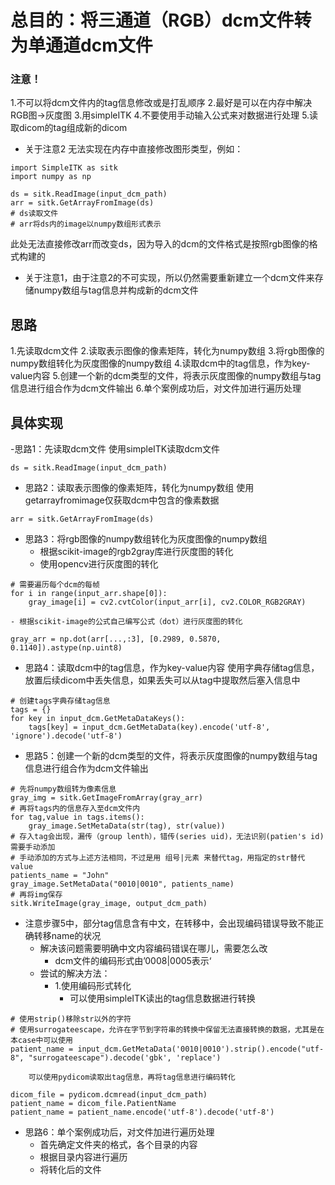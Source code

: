 
# 总目的：将三通道（RGB）dcm文件转为单通道dcm文件
### 注意！
1.不可以将dcm文件内的tag信息修改或是打乱顺序
2.最好是可以在内存中解决RGB图->灰度图
3.用simpleITK
4.不要使用手动输入公式来对数据进行处理
5.读取dicom的tag组成新的dicom

 - 关于注意2
无法实现在内存中直接修改图形类型，例如：
```
import SimpleITK as sitk
import numpy as np

ds = sitk.ReadImage(input_dcm_path)
arr = sitk.GetArrayFromImage(ds)
# ds读取文件
# arr将ds内的image以numpy数组形式表示
```
此处无法直接修改arr而改变ds，因为导入的dcm的文件格式是按照rgb图像的格式构建的
- 关于注意1，由于注意2的不可实现，所以仍然需要重新建立一个dcm文件来存储numpy数组与tag信息并构成新的dcm文件

## 思路
1.先读取dcm文件
2.读取表示图像的像素矩阵，转化为numpy数组
3.将rgb图像的numpy数组转化为灰度图像的numpy数组
4.读取dcm中的tag信息，作为key-value内容
5.创建一个新的dcm类型的文件，将表示灰度图像的numpy数组与tag信息进行组合作为dcm文件输出
6.单个案例成功后，对文件加进行遍历处理


## 具体实现
-思路1：先读取dcm文件
使用simpleITK读取dcm文件
```
ds = sitk.ReadImage(input_dcm_path)
```
- 思路2：读取表示图像的像素矩阵，转化为numpy数组
使用getarrayfromimage仅获取dcm中包含的像素数据
```
arr = sitk.GetArrayFromImage(ds)
```
- 思路3：将rgb图像的numpy数组转化为灰度图像的numpy数组
	- 根据scikit-image的rgb2gray库进行灰度图的转化
	- 使用opencv进行灰度图的转化
```
# 需要遍历每个dcm的每帧
for i in range(input_arr.shape[0]):
	gray_image[i] = cv2.cvtColor(input_arr[i], cv2.COLOR_RGB2GRAY)
```
	- 根据scikit-image的公式自己编写公式（dot）进行灰度图的转化
```
gray_arr = np.dot(arr[...,:3], [0.2989, 0.5870, 0.1140]).astype(np.uint8)
```
- 思路4：读取dcm中的tag信息，作为key-value内容
使用字典存储tag信息，放置后续dicom中丢失信息，如果丢失可以从tag中提取然后塞入信息中
```
# 创建tags字典存储tag信息
tags = {}
for key in input_dcm.GetMetaDataKeys():
	tags[key] = input_dcm.GetMetaData(key).encode('utf-8', 'ignore').decode('utf-8')
```
- 思路5：创建一个新的dcm类型的文件，将表示灰度图像的numpy数组与tag信息进行组合作为dcm文件输出
```
# 先将numpy数组转为像素信息
gray_img = sitk.GetImageFromArray(gray_arr)
# 再将tags内的信息存入至dcm文件内
for tag,value in tags.items():
	gray_image.SetMetaData(str(tag), str(value))
# 存入tag会出现，漏传（group lenth），错传(series uid)，无法识别(patien's id)需要手动添加
# 手动添加的方式与上述方法相同，不过是用 组号|元素 来替代tag，用指定的str替代value
patients_name = "John"
gray_image.SetMetaData("0010|0010", patients_name)
# 再将img保存
sitk.WriteImage(gray_image, output_dcm_path)
```
- 注意步骤5中，部分tag信息含有中文，在转移中，会出现编码错误导致不能正确转移name的状况
	- 解决该问题需要明确中文内容编码错误在哪儿，需要怎么改
		- dcm文件的编码形式由’0008|0005表示‘
	- 尝试的解决方法：
		- 1.使用编码形式转化
			- 可以使用simpleITK读出的tag信息数据进行转换
```
# 使用strip()移除str以外的字符
# 使用surrogateescape，允许在字节到字符串的转换中保留无法直接转换的数据，尤其是在本case中可以使用
patient_name = input_dcm.GetMetaData('0010|0010').strip().encode("utf-8", "surrogateescape").decode('gbk', 'replace')
```
		可以使用pydicom读取出tag信息，再将tag信息进行编码转化
```
dicom_file = pydicom.dcmread(input_dcm_path)
patient_name = dicom_file.PatientName
patient_name = patient_name.encode('utf-8').decode('utf-8')
```
- 思路6：单个案例成功后，对文件加进行遍历处理
	- 首先确定文件夹的格式，各个目录的内容
	- 根据目录内容进行遍历
	- 将转化后的文件
```

```






<!--stackedit_data:
eyJoaXN0b3J5IjpbLTE4MjUxNjE4NzAsLTEyNDAzODQwNjIsLT
E3MzYzMTMyMSwxNzA1MjEwNDQyLDE1MTk3ODczMzUsMTI3MzY3
MDgxMCwtMTg4NTU0NjU1NywtMTExNTc2NjY4OCwxNzkwODM4OT
Q3LC0xODAwODcxMjM1LDkyMDMxMDI2NiwtNDE4NjcyNTQxLC00
NjQ4OTQyNzksMTQxNzM0ODk1LDIwNzI1MDM0OTcsLTY3NTQ1Nz
k4OCwtMTU0ODM4NzI2LDIwNDAyOTc2MjJdfQ==
-->
